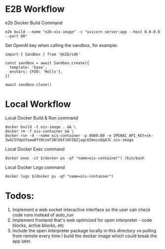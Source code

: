 # E2B Workflow

e2b Docker Build Command

```
e2b build --name "e2b-ois-image" -c "uvicorn server:app --host 0.0.0.0 --port 80"
```

Set OpenAI key when calling the sandbox, for example:

```
import { Sandbox } from '@e2b/sdk'

const sandbox = await Sandbox.create({
  template: 'base',
  envVars: {FOO: 'Hello'}, 
})

await sandbox.close()
```

# Local Workflow

Local Docker Build & Run command

```
docker build -t ois-image . && \
docker rm -f ois-container && \
docker run -d --name ois-container -p 8080:80 -e OPENAI_API_KEY=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 ois-image
```

Local Docker Exec command

```
docker exec -it $(docker ps -qf "name=ois-container") /bin/bash
```

Local Docker Logs command
```
docker logs $(docker ps -qf "name=ois-container")
```

# Todos:
1. Implement a web socket interactive interface so the user can check code runs instead of auto_run
2. Implement frontend that's web optimized for open interpreter - code blocks, active blocks, etc 
3. Include the open interpreter package locally in this directory vs pulling from remote every time I build the docker image which could break the app later.